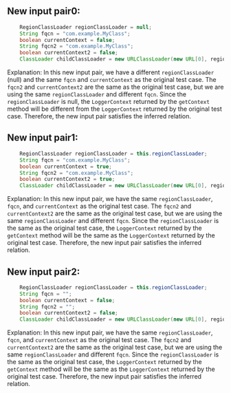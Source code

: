 ## New input pair0:
```java
    RegionClassLoader regionClassLoader = null;
    String fqcn = "com.example.MyClass";
    boolean currentContext = false;
    String fqcn2 = "com.example.MyClass";
    boolean currentContext2 = false;
    ClassLoader childClassLoader = new URLClassLoader(new URL[0], regionClassLoader);
```
Explanation: In this new input pair, we have a different `regionClassLoader` (null) and the same `fqcn` and `currentContext` as the original test case. The `fqcn2` and `currentContext2` are the same as the original test case, but we are using the same `regionClassLoader` and different `fqcn`. Since the `regionClassLoader` is null, the `LoggerContext` returned by the `getContext` method will be different from the `LoggerContext` returned by the original test case. Therefore, the new input pair satisfies the inferred relation.

## New input pair1:
```java
    RegionClassLoader regionClassLoader = this.regionClassLoader;
    String fqcn = "com.example.MyClass";
    boolean currentContext = true;
    String fqcn2 = "com.example.MyClass";
    boolean currentContext2 = true;
    ClassLoader childClassLoader = new URLClassLoader(new URL[0], regionClassLoader);
```
Explanation: In this new input pair, we have the same `regionClassLoader`, `fqcn`, and `currentContext` as the original test case. The `fqcn2` and `currentContext2` are the same as the original test case, but we are using the same `regionClassLoader` and different `fqcn`. Since the `regionClassLoader` is the same as the original test case, the `LoggerContext` returned by the `getContext` method will be the same as the `LoggerContext` returned by the original test case. Therefore, the new input pair satisfies the inferred relation.

## New input pair2:
```java
    RegionClassLoader regionClassLoader = this.regionClassLoader;
    String fqcn = "";
    boolean currentContext = false;
    String fqcn2 = "";
    boolean currentContext2 = false;
    ClassLoader childClassLoader = new URLClassLoader(new URL[0], regionClassLoader);
```
Explanation: In this new input pair, we have the same `regionClassLoader`, `fqcn`, and `currentContext` as the original test case. The `fqcn2` and `currentContext2` are the same as the original test case, but we are using the same `regionClassLoader` and different `fqcn`. Since the `regionClassLoader` is the same as the original test case, the `LoggerContext` returned by the `getContext` method will be the same as the `LoggerContext` returned by the original test case. Therefore, the new input pair satisfies the inferred relation.
